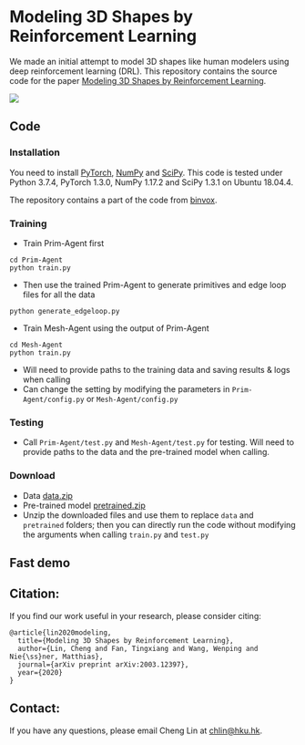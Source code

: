 # Modeling 3D Shapes by Reinforcement Learning

We made an initial attempt to model 3D shapes like human modelers using deep reinforcement learning (DRL). This repository contains the source code for the paper [Modeling 3D Shapes by Reinforcement Learning](https://arxiv.org/abs/2003.12397).

<img src="figures/demo-video.gif">


## Code
### Installation
You need to install [PyTorch](https://pytorch.org/), [NumPy](https://numpy.org/) and [SciPy](https://www.scipy.org/). This code is tested under Python 3.7.4, PyTorch 1.3.0, NumPy 1.17.2 and SciPy 1.3.1 on Ubuntu 18.04.4.

The repository contains a part of the code from [binvox](https://www.patrickmin.com/binvox/).

### Training
* Train Prim-Agent first
```
cd Prim-Agent
python train.py
```
* Then use the trained Prim-Agent to generate primitives and edge loop files for all the data
```
python generate_edgeloop.py
```
* Train Mesh-Agent using the output of Prim-Agent
```
cd Mesh-Agent
python train.py
```
* Will need to provide paths to the training data and saving results & logs when calling
* Can change the setting by modifying the parameters in `Prim-Agent/config.py` or `Mesh-Agent/config.py` 

### Testing
* Call `Prim-Agent/test.py` and `Mesh-Agent/test.py` for testing. Will need to provide paths to the data and the pre-trained model when calling.

### Download
* Data [data.zip](https://drive.google.com/file/d/1inwGXugUEB_vbmTjl33gfWWPhAw594Fv/view?usp=sharing)
* Pre-trained model [pretrained.zip](https://drive.google.com/file/d/1VTM4--sf0xas29s_frF7_tZsPNFTNcFL/view?usp=sharing)
* Unzip the downloaded files and use them to replace `data` and `pretrained` folders; then you can directly run the code without modifying the arguments when calling `train.py` and `test.py`


## Fast demo

## Citation:  
If you find our work useful in your research, please consider citing:
```
@article{lin2020modeling,
  title={Modeling 3D Shapes by Reinforcement Learning},
  author={Lin, Cheng and Fan, Tingxiang and Wang, Wenping and Nie{\ss}ner, Matthias},
  journal={arXiv preprint arXiv:2003.12397},
  year={2020}
}
```

## Contact:
If you have any questions, please email Cheng Lin at chlin@hku.hk.
